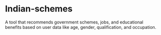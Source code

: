 # Indian-schemes
A tool that recommends government schemes, jobs, and educational benefits based on user data like age, gender, qualification, and occupation.
